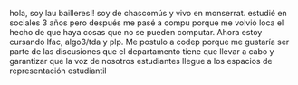 hola, soy lau bailleres!! soy de chascomús y vivo en monserrat. estudié en sociales 3 años pero después me pasé a compu porque me volvió loca el hecho de que haya cosas que no se pueden computar. Ahora estoy cursando lfac, algo3/tda y plp. Me postulo a codep porque me gustaría ser parte de las discusiones que el departamento tiene que llevar a cabo y garantizar que la voz de nosotros estudiantes llegue a los espacios de representación estudiantil
